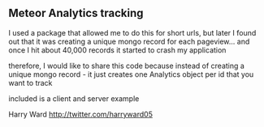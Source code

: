 ## Meteor Analytics tracking

I used a package that allowed me to do this for short urls, but later I found out that it was creating a unique mongo record for each pageview... and once I hit about 40,000 records it started to crash my application

therefore, I would like to share this code because instead of creating a unique mongo record - it just creates one Analytics object per id that you want to track

included is a client and server example

Harry Ward
http://twitter.com/harryward05

